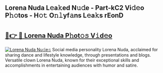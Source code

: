 ## Lorena Nuda L𝚎a𝚔ed N𝚞𝚍e - Part-kC2 Vi𝚍𝚎o P𝚑𝚘tos - H𝚘𝚝 O𝚗𝚕yf𝚊ns L𝚎a𝚔s rEonD

# <h2><a href="http://kf6xibw.oniu.top/?m=Lorena+Nuda">🔗👉 🔴 Lorena Nuda P𝚑ot𝚘𝚜 V𝚒d𝚎o</a></h2>

[![Lorena Nuda Nu𝚍e𝚜](https://i.imgur.com/0qMVB7G.gif)](http://kf6xibw.oniu.top/?m=Lorena+Nuda)
Social media personality Lorena Nuda, acclaimed for sharing dance and lifestyle knowledge, through presentations and blogs. Versatile clown Lorena Nuda, known for their exceptional skills and accomplishments in entertaining audiences with humor and satire.  
